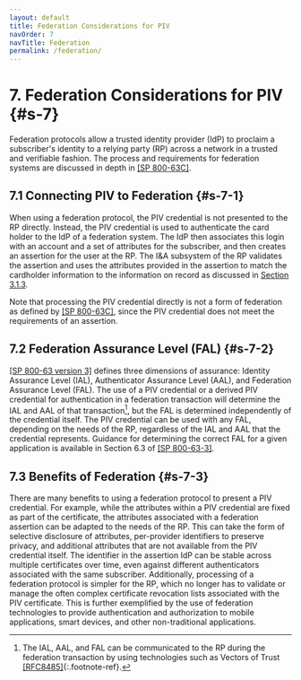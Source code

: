 ```yaml
---
layout: default
title: Federation Considerations for PIV
navOrder: 7
navTitle: Federation
permalink: /federation/
---
```


# 7. Federation Considerations for PIV {#s-7}

Federation protocols allow a trusted identity provider (IdP) to proclaim a subscriber's identity to a relying party (RP) across a network in a trusted and verifiable fashion. The process and requirements for federation systems are discussed in depth in [[SP 800-63C]](#ref-sp-800-63c). 

## 7.1 Connecting PIV to Federation {#s-7-1}

When using a federation protocol, the PIV credential is not presented to the RP directly. Instead, the PIV credential is used to authenticate the card holder to the IdP of a federation system. The IdP then associates this login with an account and a set of attributes for the subscriber, and then creates an assertion for the user at the RP. The I&A subsystem of the RP validates the assertion and uses the attributes provided in the assertion to match the cardholder information to the information on record as discussed in [Section 3.1.3](system.md#s-3-1-3).

Note that processing the PIV credential directly is not a form of federation as defined by [[SP 800-63C]](#ref-sp-899-63c), since the PIV credential does not meet the requirements of an assertion.

## 7.2 Federation Assurance Level (FAL) {#s-7-2}

[[SP 800-63 version 3]](../_Appendix/references.md#ref-SP-800-63) defines three dimensions of assurance: Identity Assurance Level (IAL), Authenticator Assurance Level (AAL), and Federation Assurance Level (FAL). The use of a PIV credential or a derived PIV credential for authentication in a federation transaction will determine the IAL and AAL of that transaction[^vot], but the FAL is determined independently of the credential itself. The PIV credential can be used with any FAL, depending on the needs of the RP, regardless of the IAL and AAL that the credential represents. Guidance for determining the correct FAL for a given application is available in Section 6.3 of [[SP 800-63-3]](../_Appendix/references.md#ref-SP-800-63).

[^vot]: The IAL, AAL, and FAL can be communicated to the RP during the federation transaction by using technologies such as Vectors of Trust [[RFC8485]](../references/#ref-RFC8485){:.footnote-ref}.

## 7.3 Benefits of Federation {#s-7-3}

There are many benefits to using a federation protocol to present a PIV credential. For example, while the attributes within a PIV credential are fixed as part of the certificate, the attributes associated with a federation assertion can be adapted to the needs of the RP. This can take the form of selective disclosure of attributes, per-provider identifiers to preserve privacy, and additional attributes that are not available from the PIV credential itself. The identifier in the assertion IdP can be stable across multiple certificates over time, even against different authenticators associated with the same subscriber. Additionally, processing of a federation protocol is simpler for the RP, which no longer has to validate or manage the often complex certificate revocation lists associated with the PIV certificate. This is further exemplified by the use of federation technologies to provide authentication and authorization to mobile applications, smart devices, and other non-traditional applications. 
